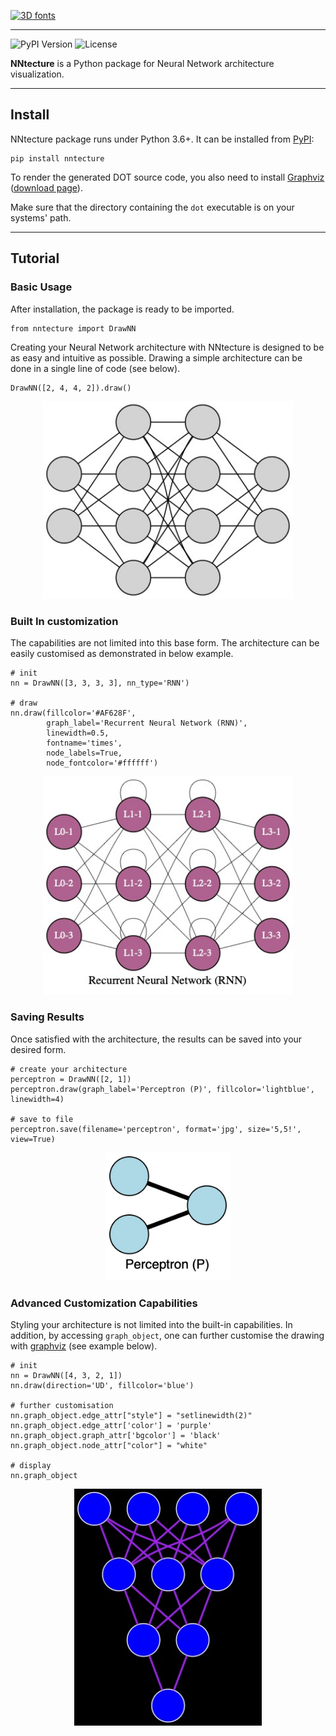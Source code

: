 [![3D fonts](https://see.fontimg.com/api/renderfont4/aM4g/eyJyIjoiZnMiLCJoIjoxNTYsInciOjIwMDAsImZzIjo3OCwiZmdjIjoiI0VGNzRCNyIsImJnYyI6IiNGREY5RjkiLCJ0IjoxfQ/Tk50ZWN0dXJl/adamas-regular.png)](https://www.fontspace.com/category/3d)

--------------------------------------

![PyPI Version](https://img.shields.io/pypi/v/nntecture)
![License](https://img.shields.io/pypi/l/nntecture)

**NNtecture** is a Python package for Neural Network architecture visualization.

***

Install
-------

NNtecture package runs under Python 3.6+. It can be installed from
[PyPI](https://pypi.org/project/nntecture/):

``` {.sourceCode .python}
pip install nntecture
```

To render the generated DOT source code, you also need to install [Graphviz](https://www.graphviz.org/) ([download page](https://www.graphviz.org/download/)).

Make sure that the directory containing the ``dot`` executable is on your
systems' path.

***

Tutorial
--------

### Basic Usage

After installation, the package is ready to be imported.

``` {.sourceCode .python}
from nntecture import DrawNN
```

Creating your Neural Network architecture with NNtecture is designed to be as easy and intuitive as possible. Drawing a simple architecture can be done in a single line of code (see below).

``` {.sourceCode .python}
DrawNN([2, 4, 4, 2]).draw()
```

<p align="center">
  <img src="https://github.com/kristianbonnici/nntecture/blob/master/img/basic_drawing.jpg?raw=true" width="400" />
</p>

### Built In customization

The capabilities are not limited into this base form. The architecture can be easily customised as demonstrated in below example.

``` {.sourceCode .python}
# init
nn = DrawNN([3, 3, 3, 3], nn_type='RNN')

# draw
nn.draw(fillcolor='#AF628F',
        graph_label='Recurrent Neural Network (RNN)',
        linewidth=0.5,
        fontname='times',
        node_labels=True,
        node_fontcolor='#ffffff')
```
<p align="center">
  <img src="https://github.com/kristianbonnici/nntecture/blob/master/img/rnn.jpg?raw=true" width="400" />
</p>

### Saving Results

Once satisfied with the architecture, the results can be saved into your desired form.

``` {.sourceCode .python}
# create your architecture
perceptron = DrawNN([2, 1])
perceptron.draw(graph_label='Perceptron (P)', fillcolor='lightblue', linewidth=4)

# save to file
perceptron.save(filename='perceptron', format='jpg', size='5,5!', view=True)
```

<p align="center">
  <img src="https://github.com/kristianbonnici/nntecture/blob/master/img/perceptron.jpg?raw=true" width="200" />
</p>

### Advanced Customization Capabilities

Styling your architecture is not limited into the built-in capabilities. In addition, by accessing <code>graph_object</code>, one can further customise the drawing with [graphviz](https://pypi.org/project/graphviz/) (see example below).

``` {.sourceCode .python}
# init
nn = DrawNN([4, 3, 2, 1])
nn.draw(direction='UD', fillcolor='blue')

# further customisation
nn.graph_object.edge_attr["style"] = "setlinewidth(2)"
nn.graph_object.edge_attr['color'] = 'purple'
nn.graph_object.graph_attr['bgcolor'] = 'black'
nn.graph_object.node_attr["color"] = "white"

# display
nn.graph_object
```

<p align="center">
  <img src="https://github.com/kristianbonnici/nntecture/blob/master/img/advanced_customization.jpg?raw=true" width="300" />
</p>
